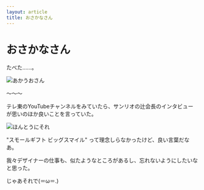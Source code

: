 ```yaml
---
layout: article
title: おさかなさん
---
```


# おさかなさん

たべた……。

<img src="https://cdn-ak.f.st-hatena.com/images/fotolife/a/akinen/20200828/20200828193403.jpg" alt="あかうおさん">

〜〜〜

テレ東のYouTubeチャンネルをみていたら、サンリオの辻会長のインタビューが思いのほか良いことを言っていた。

<img src="https://cdn-ak.f.st-hatena.com/images/fotolife/a/akinen/20200828/20200828203509.png
" alt="ほんとうにそれ">

"スモールギフト ビッグスマイル" って理念しらなかったけど、良い言葉だなあ。

我々デザイナーの仕事も、似たようなところがあるし、忘れないようにしたいなと思った。



じゃあそれで(＝ω＝.)